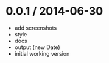 
0.0.1 / 2014-06-30 
==================

 * add screenshots
 * style
 * docs
 * output (new Date)
 * initial working version
